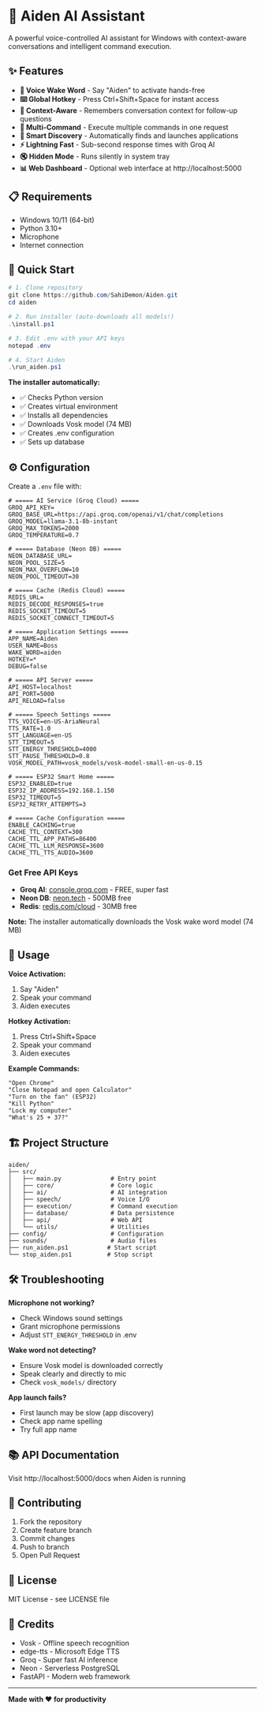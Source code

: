 # 🤖 Aiden AI Assistant

A powerful voice-controlled AI assistant for Windows with context-aware conversations and intelligent command execution.

## ✨ Features

- **🎤 Voice Wake Word** - Say "Aiden" to activate hands-free
- **⌨️ Global Hotkey** - Press Ctrl+Shift+Space for instant access
- **💬 Context-Aware** - Remembers conversation context for follow-up questions
- **🚀 Multi-Command** - Execute multiple commands in one request
- **🧠 Smart Discovery** - Automatically finds and launches applications
- **⚡ Lightning Fast** - Sub-second response times with Groq AI
- **🔇 Hidden Mode** - Runs silently in system tray
- **📊 Web Dashboard** - Optional web interface at http://localhost:5000

## 📋 Requirements

- Windows 10/11 (64-bit)
- Python 3.10+
- Microphone
- Internet connection

## 🔧 Quick Start

```powershell
# 1. Clone repository
git clone https://github.com/SahiDemon/Aiden.git
cd aiden

# 2. Run installer (auto-downloads all models!)
.\install.ps1

# 3. Edit .env with your API keys
notepad .env

# 4. Start Aiden
.\run_aiden.ps1
```

**The installer automatically:**
- ✅ Checks Python version
- ✅ Creates virtual environment
- ✅ Installs all dependencies
- ✅ Downloads Vosk model (74 MB)
- ✅ Creates .env configuration
- ✅ Sets up database

## ⚙️ Configuration

Create a `.env` file with:

```env
# ===== AI Service (Groq Cloud) =====
GROQ_API_KEY=
GROQ_BASE_URL=https://api.groq.com/openai/v1/chat/completions
GROQ_MODEL=llama-3.1-8b-instant
GROQ_MAX_TOKENS=2000
GROQ_TEMPERATURE=0.7

# ===== Database (Neon DB) =====
NEON_DATABASE_URL=
NEON_POOL_SIZE=5
NEON_MAX_OVERFLOW=10
NEON_POOL_TIMEOUT=30

# ===== Cache (Redis Cloud) =====
REDIS_URL=
REDIS_DECODE_RESPONSES=true
REDIS_SOCKET_TIMEOUT=5
REDIS_SOCKET_CONNECT_TIMEOUT=5

# ===== Application Settings =====
APP_NAME=Aiden
USER_NAME=Boss
WAKE_WORD=aiden
HOTKEY=*
DEBUG=false

# ===== API Server =====
API_HOST=localhost
API_PORT=5000
API_RELOAD=false

# ===== Speech Settings =====
TTS_VOICE=en-US-AriaNeural
TTS_RATE=1.0
STT_LANGUAGE=en-US
STT_TIMEOUT=5
STT_ENERGY_THRESHOLD=4000
STT_PAUSE_THRESHOLD=0.8
VOSK_MODEL_PATH=vosk_models/vosk-model-small-en-us-0.15

# ===== ESP32 Smart Home =====
ESP32_ENABLED=true
ESP32_IP_ADDRESS=192.168.1.150
ESP32_TIMEOUT=5
ESP32_RETRY_ATTEMPTS=3

# ===== Cache Configuration =====
ENABLE_CACHING=true
CACHE_TTL_CONTEXT=300
CACHE_TTL_APP_PATHS=86400
CACHE_TTL_LLM_RESPONSE=3600
CACHE_TTL_TTS_AUDIO=3600

```

### Get Free API Keys

- **Groq AI**: [console.groq.com](https://console.groq.com) - FREE, super fast
- **Neon DB**: [neon.tech](https://neon.tech) - 500MB free
- **Redis**: [redis.com/cloud](https://redis.com/try-free) - 30MB free

**Note:** The installer automatically downloads the Vosk wake word model (74 MB)

## 🎯 Usage

**Voice Activation:**
1. Say "Aiden"
2. Speak your command
3. Aiden executes

**Hotkey Activation:**
1. Press Ctrl+Shift+Space
2. Speak your command
3. Aiden executes

**Example Commands:**
```
"Open Chrome"
"Close Notepad and open Calculator"
"Turn on the fan" (ESP32)
"Kill Python"
"Lock my computer"
"What's 25 + 37?"
```

## 🏗️ Project Structure

```
aiden/
├── src/
│   ├── main.py              # Entry point
│   ├── core/                # Core logic
│   ├── ai/                  # AI integration
│   ├── speech/              # Voice I/O
│   ├── execution/           # Command execution
│   ├── database/            # Data persistence
│   ├── api/                 # Web API
│   └── utils/               # Utilities
├── config/                  # Configuration
├── sounds/                  # Audio files
├── run_aiden.ps1           # Start script
└── stop_aiden.ps1          # Stop script
```

## 🛠️ Troubleshooting

**Microphone not working?**
- Check Windows sound settings
- Grant microphone permissions
- Adjust `STT_ENERGY_THRESHOLD` in .env

**Wake word not detecting?**
- Ensure Vosk model is downloaded correctly
- Speak clearly and directly to mic
- Check `vosk_models/` directory

**App launch fails?**
- First launch may be slow (app discovery)
- Check app name spelling
- Try full app name

## 📚 API Documentation

Visit http://localhost:5000/docs when Aiden is running

## 🤝 Contributing

1. Fork the repository
2. Create feature branch
3. Commit changes
4. Push to branch
5. Open Pull Request

## 📄 License

MIT License - see LICENSE file

## 🙏 Credits

- Vosk - Offline speech recognition
- edge-tts - Microsoft Edge TTS
- Groq - Super fast AI inference
- Neon - Serverless PostgreSQL
- FastAPI - Modern web framework

---

**Made with ❤️ for productivity**
